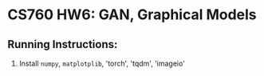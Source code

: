 # CS760 HW6: GAN, Graphical Models

## Running Instructions:
1) Install `numpy`, `matplotplib`, 'torch', 'tqdm', 'imageio'
